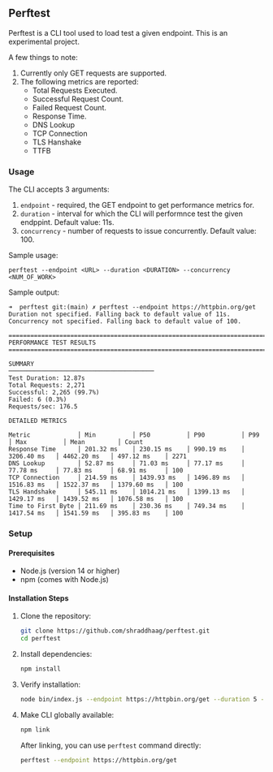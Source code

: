 ## Perftest 

Perftest is a CLI tool used to load test a given endpoint. This is an experimental project. 

A few things to note: 

1. Currently only GET requests are supported. 
2. The following metrics are reported: 
    - Total Requests Executed. 
    - Successful Request Count. 
    - Failed Request Count. 
    - Response Time. 
    - DNS Lookup
    - TCP Connection
    - TLS Hanshake
    - TTFB

### Usage

The CLI accepts 3 arguments: 

1. `endpoint` - required, the GET endpoint to get performance metrics for. 
2. `duration` - interval for which the CLI will performnce test the given endppint. Default value: 11s. 
3. `concurrency` - number of requests to issue concurrently. Default value: 100. 

Sample usage: 
```
perftest --endpoint <URL> --duration <DURATION> --concurrency <NUM_OF_WORK>
```

Sample output: 
```
➜  perftest git:(main) ✗ perftest --endpoint https://httpbin.org/get
Duration not specified. Falling back to default value of 11s.
Concurrency not specified. Falling back to default value of 100.

================================================================================
PERFORMANCE TEST RESULTS
================================================================================

SUMMARY
────────────────────────────────────────
Test Duration: 12.87s
Total Requests: 2,271
Successful: 2,265 (99.7%)
Failed: 6 (0.3%)
Requests/sec: 176.5

DETAILED METRICS

Metric             │ Min          │ P50          │ P90          │ P99          │ Max          │ Mean         │ Count
Response Time      │ 201.32 ms    │ 230.15 ms    │ 990.19 ms    │ 3206.40 ms   │ 4462.20 ms   │ 497.12 ms    │ 2271
DNS Lookup         │ 52.87 ms     │ 71.03 ms     │ 77.17 ms     │ 77.78 ms     │ 77.83 ms     │ 68.91 ms     │ 100
TCP Connection     │ 214.59 ms    │ 1439.93 ms   │ 1496.89 ms   │ 1516.83 ms   │ 1522.37 ms   │ 1379.60 ms   │ 100
TLS Handshake      │ 545.11 ms    │ 1014.21 ms   │ 1399.13 ms   │ 1429.17 ms   │ 1439.52 ms   │ 1076.58 ms   │ 100
Time to First Byte │ 211.69 ms    │ 230.36 ms    │ 749.34 ms    │ 1417.54 ms   │ 1541.59 ms   │ 395.83 ms    │ 100
```

### Setup

#### Prerequisites
- Node.js (version 14 or higher)
- npm (comes with Node.js)

#### Installation Steps

1. Clone the repository:
   ```bash
   git clone https://github.com/shraddhaag/perftest.git
   cd perftest
   ```

2. Install dependencies:
   ```bash
   npm install
   ```

3. Verify installation:
   ```bash
   node bin/index.js --endpoint https://httpbin.org/get --duration 5 --concurrency 5
   ```

4. Make CLI globally available: 
    ```bash
    npm link
    ```
    After linking, you can use `perftest` command directly:
    ```bash
    perftest --endpoint https://httpbin.org/get 
    ``` 

